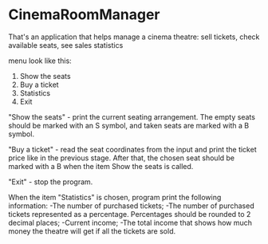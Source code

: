 # CinemaRoomManager
That's an application that helps manage a cinema theatre: sell tickets, check available seats, see sales statistics

 

menu look like this: 

1. Show the seats
2. Buy a ticket
3. Statistics
0. Exit


"Show the seats"  - print the current seating arrangement. The empty seats should be marked with an S symbol, and taken seats are marked with a B symbol.

"Buy a ticket"  - read the seat coordinates from the input and print the ticket price like in the previous stage. After that, the chosen seat should be marked with a B when the item Show the seats is called.

"Exit" - stop the program.  

When the item "Statistics" is chosen, program  print the following information:
-The number of purchased tickets;
-The number of purchased tickets represented as a percentage. Percentages should be rounded to 2 decimal places;
-Current income;
-The total income that shows how much money the theatre will get if all the tickets are sold.

